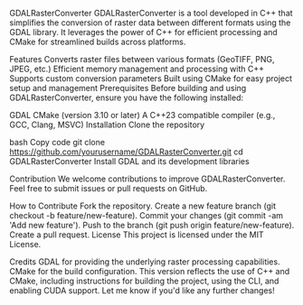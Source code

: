 GDALRasterConverter
GDALRasterConverter is a tool developed in C++ that simplifies the conversion of raster data between different formats using the GDAL library. It leverages the power of C++ for efficient processing and CMake for streamlined builds across platforms.

Features
Converts raster files between various formats (GeoTIFF, PNG, JPEG, etc.)
Efficient memory management and processing with C++
Supports custom conversion parameters
Built using CMake for easy project setup and management
Prerequisites
Before building and using GDALRasterConverter, ensure you have the following installed:

GDAL
CMake (version 3.10 or later)
A C++23 compatible compiler (e.g., GCC, Clang, MSVC)
Installation
Clone the repository

bash
Copy code
git clone https://github.com/yourusername/GDALRasterConverter.git
cd GDALRasterConverter
Install GDAL and its development libraries



Contribution
We welcome contributions to improve GDALRasterConverter. Feel free to submit issues or pull requests on GitHub.

How to Contribute
Fork the repository.
Create a new feature branch (git checkout -b feature/new-feature).
Commit your changes (git commit -am 'Add new feature').
Push to the branch (git push origin feature/new-feature).
Create a pull request.
License
This project is licensed under the MIT License.

Credits
GDAL for providing the underlying raster processing capabilities.
CMake for the build configuration.
This version reflects the use of C++ and CMake, including instructions for building the project, using the CLI, and enabling CUDA support. Let me know if you'd like any further changes!
